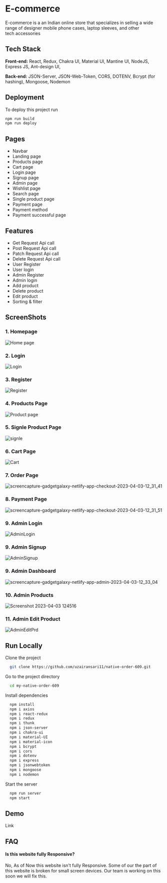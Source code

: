# E-commerce

E-commerce is a an Indian online store that specializes in selling a wide range of designer mobile phone cases, laptop sleeves, and other tech accessories

## Tech Stack

**Front-end:** React, Redux, Chakra UI, Material UI, Mantine UI, NodeJS, Express JS, Ant-design UI,

**Back-end:** JSON-Server, JSON-Web-Token, CORS, DOTENV, Bcrypt (for hashing), Mongoose, Nodemon


## Deployment

To deploy this project run

```bash
npm run build
npm run deploy
```

## Pages

-   Navbar
-   Landing page
-   Products page
-   Cart page
-   Login page
-   Signup page
-   Admin page
-   Wishlist page
-   Search page
-   Single product page
-   Payment page
-   Payment method
-   Payment successful page

## Features

-   Get Request Api call
-   Post Request Api call
-   Patch Request Api call
-   Delete Request Api call
-   User Register
-   User login
-   Admin Register
-   Admin login
-   Add product
-   Delete product
-   Edit product
-   Sorting & filter

## ScreenShots

### 1. Homepage

![Home page](https://github.com/nitinkondhari03/ECOMMERCE/assets/107460712/0defbaa5-8470-446c-9161-6e494fd278bf)

### 2. Login
![Login](https://github.com/nitinkondhari03/ECOMMERCE/assets/107460712/7d393c6e-b9b0-40ec-a8aa-dcabc416e722)

### 3. Register
![Register](https://github.com/nitinkondhari03/ECOMMERCE/assets/107460712/771893d2-b41f-419e-aee8-9fd831e27a78)

### 4. Products Page
![Product page](https://github.com/nitinkondhari03/ECOMMERCE/assets/107460712/1b5dad14-9436-48f6-8f6e-84aabe3d8a58)

### 5. Signle Product Page

![signle](https://user-images.githubusercontent.com/110021464/229436670-915e1c35-25fd-43f7-98cd-8673ed9f6db8.png)

### 6. Cart Page

![Cart](https://user-images.githubusercontent.com/110021464/229436927-14868cb6-a297-45f5-b637-79f634f728d2.png)

### 7. Order Page

![screencapture-gadgetgalaxy-netlify-app-checkout-2023-04-03-12_31_41](https://user-images.githubusercontent.com/110021464/229437078-06a153bf-20cd-4c8e-9955-4dcace070dae.png)

### 8. Payment Page

![screencapture-gadgetgalaxy-netlify-app-checkout-2023-04-03-12_31_51](https://user-images.githubusercontent.com/110021464/229437125-9edaabfc-0a64-45e8-9ebf-778478b007db.png)


<!-- ![Screenshot (137)](https://user-images.githubusercontent.com/112754439/222426239-dee8cd63-3b68-4754-98c1-f4fe8a89e300.png)
![Screenshot (138)](https://user-images.githubusercontent.com/112754439/222426322-e903ae80-1511-4bf4-bc69-ec2e602cb8ec.png)
![Screenshot (139)](https://user-images.githubusercontent.com/112754439/222426349-a1b407d5-9ac4-423e-b235-9503142f7dc9.png) -->
### 9. Admin Login
![AdminLogin](https://user-images.githubusercontent.com/110021464/229438590-91dafcdf-c198-4470-9ce8-03d9a8505a2c.png)

### 9. Admin Signup
![AdminSignup](https://user-images.githubusercontent.com/110021464/229438692-57cbac95-19b1-47f5-9918-14f9dc8cc0f2.png)

### 9. Admin Dashboard

![screencapture-gadgetgalaxy-netlify-app-admin-2023-04-03-12_33_04](https://user-images.githubusercontent.com/110021464/229437157-4e66f48c-d1b8-4e0e-8d4b-362d74672f13.png)

### 10. Admin Products

![Screenshot 2023-04-03 124516](https://user-images.githubusercontent.com/110021464/229438386-be4852d1-6882-44e7-9d10-d00e1afb92c4.png)

### 11. Admin Edit Product

![AdminEditPrd](https://user-images.githubusercontent.com/110021464/229439290-ea803007-25e3-4e9d-927d-cbc9db87179c.png)


## Run Locally

Clone the project

```bash
  git clone https://github.com/uzairansari11/native-order-609.git
```

Go to the project directory

```bash
  cd my-native-order-609
```

Install dependencies

```bash
  npm install
  npm i axios
  npm i react-redux
  npm i redux
  npm i thunk
  npm i json-server
  npm i chakra-ui
  npm i material-UI
  npm i material-icon
  npm i bcrypt
  npm i cors
  npm i dotenv
  npm i express
  npm i jsonwebtoken
  npm i mongoose
  npm i nodemon
```

Start the server

```bash
  npm run server
  npm start
```

## Demo

Link

## FAQ

<!--#### What is a clone of Aeropostale?-->

<!-- A clone of Aeropostale is a replica or imitation of the popular clothing brand Aeropostale. It may sell similar styles of clothing or try to emulate the overall aesthetic of the brand. -->

<!--#### Is a clone of Aeropostale the same as an official Aeropostale store?-->

<!-- No, a clone of Aeropostale is not an official Aeropostale store. It is a separate business that is not affiliated with the original brand. -->

#### Is this website fully Responsive?

No, As of Now this website isn't fully Responsive. Some of our the part of this website is broken for small screen devices. Our team is working on this soon we will fix this.
